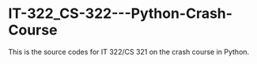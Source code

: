 # IT-322_CS-322---Python-Crash-Course
 This is the source codes for IT 322/CS 321 on the crash course in Python.

